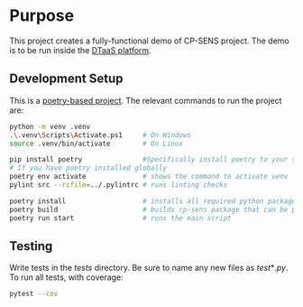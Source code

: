 # Purpose

This project creates a fully-functional demo of CP-SENS project.
The demo is to be run inside the
[DTaaS platform](https://github.com/into-cps-association/DTaaS).

## Development Setup

This is a [poetry-based project](https://python-poetry.org/docs/).
The relevant commands to run the project are:

```bash
python -m venv .venv
.\.venv\Scripts\Activate.ps1     # On Windows
source .venv/bin/activate        # On Linux

pip install poetry               #Specifically install poetry to your system
# If you have poetry installed globally
poetry env activate              # shows the command to activate venv
pylint src --rcfile=../.pylintrc # runs linting checks

poetry install                   # installs all required python packages
poetry build                     # builds cp-sens package that can be published on pip
poetry run start                 # runs the main script
```

## Testing

Write tests in the _tests_ directory. Be sure to name any new files as
_test_*_.py_. To run all tests, with coverage:

```bash
pytest --cov
```
